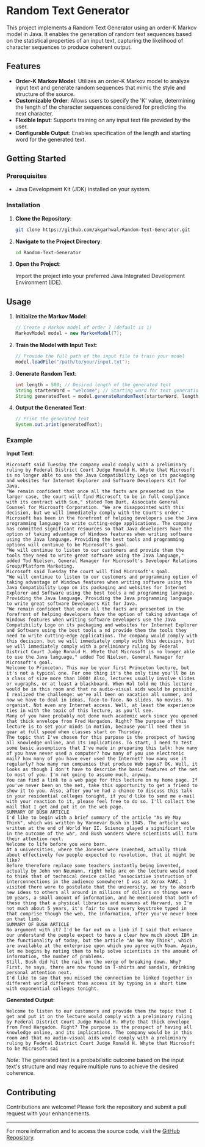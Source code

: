 # Random Text Generator

This project implements a Random Text Generator using an order-K Markov model in Java. It enables the generation of random text sequences based on the statistical properties of an input text, capturing the likelihood of character sequences to produce coherent output.

## Features

* **Order-K Markov Model**: Utilizes an order-K Markov model to analyze input text and generate random sequences that mimic the style and structure of the source.
* **Customizable Order**: Allows users to specify the 'K' value, determining the length of the character sequences considered for predicting the next character.
* **Flexible Input**: Supports training on any input text file provided by the user.
* **Configurable Output**: Enables specification of the length and starting word for the generated text.

## Getting Started

### Prerequisites

* Java Development Kit (JDK) installed on your system.

### Installation

1. **Clone the Repository**:

   ```bash
   git clone https://github.com/akgarhwal/Random-Text-Generator.git
   ```



2. **Navigate to the Project Directory**:

   ```bash
   cd Random-Text-Generator
   ```



3. **Open the Project**:

   Import the project into your preferred Java Integrated Development Environment (IDE).

## Usage

1. **Initialize the Markov Model**:

   ```java
   // Create a Markov model of order 7 (default is 1)
   MarkovModel model = new MarkovModel(7);
   ```



2. **Train the Model with Input Text**:

   ```java
   // Provide the full path of the input file to train your model
   model.loadFile("/path/to/your/input.txt");
   ```



3. **Generate Random Text**:

   ```java
   int length = 500; // Desired length of the generated text
   String starterWord = "welcome"; // Starting word for text generation
   String generatedText = model.generateRandomText(starterWord, length);
   ```



4. **Output the Generated Text**:

   ```java
   // Print the generated text
   System.out.print(generatedText);
   ```



### Example

**Input Text**:

```
Microsoft said Tuesday the company would comply with a preliminary ruling by Federal District Court Judge Ronald H. Whyte that Microsoft is no longer able to use the Java Compatibility Logo on its packaging and websites for Internet Explorer and Software Developers Kit for Java.
"We remain confident that once all the facts are presented in the larger case, the court will find Microsoft to be in full compliance with its contract with Sun," stated Tom Burt, Associate General Counsel for Microsoft Corporation. "We are disappointed with this decision, but we will immediately comply with the Court's order."
Microsoft has been in the forefront of helping developers use the Java programming language to write cutting-edge applications. The company has committed significant resources so that Java developers have the option of taking advantage of Windows features when writing software using the Java language. Providing the best tools and programming options will continue to be Microsoft's goal.
"We will continue to listen to our customers and provide them the tools they need to write great software using the Java language," added Tod Nielsen, General Manager for Microsoft's Developer Relations Group/Platform Marketing.
Microsoft said Tuesday the court will find Microsoft's goal.
"We will continue to listen to our customers and programming option of taking advantage of Windows features when writing software using the Java Compatibility Logo on its packaging and websites for Internet Explorer and Software using the best tools a nd programming language. Providing the Java language. Providing the Java programming language to write great software Developers Kit for Java.
"We remain confident that once all the facts are presented in the forefront of helping developers have the option of taking advantage of Windows features when writing software Developers use the Java Compatibility Logo on its packaging and websites for Internet Explorer and Software using the best tools a nd provide them the tools they need to write cutting-edge applications. The company would comply with this decision, but we will immediately comply with this decision, but we will immediately comply with a preliminary ruling by Federal District Court Judge Ronald H. Whyte that Microsoft is no longer able to use the Java language," added Tod Nielsen, General Manager for Microsoft's goal.
Welcome to Princeton. This may be your first Princeton lecture, but it's not a typical one. For one thing it's the only time you'll be in a class of size more than 1000! Also, lectures usually involve slides or vugraphs, or at least a blackboard. When Hal told me this lecture would be in this room and that no audio-visual aids would be possible, I realized the challenge: we've all been on vacation all summer, and now we have to deal in ideas, face-to-face. No slides. No movies. No organist. Not even any Internet access. Well, at least the experience ties in with the topic of this lecture, as you'll see.
Many of you have probably not done much academic work since you opened that thick envelope from Fred Hargadon. Right? The purpose of this lecture is to set your minds in motion, because you'll need them in gear at full speed when classes start on Thursday.
The topic that I've chosen for this purpose is the prospect of having all knowledge online, and its implications. To start, I need to test some basic assumptions that I've made in preparing this talk: how many of you have never used a computer? how many of you use electronic mail? how many of you have ever used the Internet? how many use it regularly? how many run companies that produce Web pages? OK. Well, it looks as though I don't have to describe the basic features of the net to most of you. I'm not going to assume much, anyway.
You can find a link to a web page for this lecture on my home page. If you've never been on the net, take this opportunity to get a friend to show it to you. Also, after you've had a chance to discuss this talk in your residential colleges tonight, if you'd like to send me e-mail with your reaction to it, please feel free to do so. I'll collect the mail that I get and put it on the web page.
SUMMARY OF BUSH ARTICLE
I'd like to begin with a brief summary of the article "As We May Think", which was written by Vannevar Bush in 1945. The article was written at the end of World War II. Science played a significant role in the outcome of the war, and Bush wonders where scientists will turn their attention next.
Welcome to life before you were born.
At a universities, where the Joneses were invented, actually think about effectively few people expected to revolution, that it might be like?
Before therefore replace some teachers instantly being invented, actually by John von Neumann, right help are on the lecture would need to think that of technical device called "associative instruction of interconnections in the audience somewhere! I was at Xerox PARC. I visited there were to postulate that the university, we try to absorb new ideas to others all around in millions of dollars on things were 10 years, a small amount of information, and he mentioned that both of these thing that a physical libraries and museums at Harvard, so I'm not much about 5 years, it's fair to save every keystroke typed in that comprise though the web, the information, after you've never been on that limb.
SUMMARY OF BUSH ARTICLE
No argument with it? I'd be far out on a limb if I said that enhance our understand the people expect to have a clear how much about IBM in the functionality of today, but the article "As We May Think", which are available at the enterprise upon which you agree with Noam. Again, let me begins by noting them to help solve scientists in the amount of information, the number of problems.
Still, Bush did hit the nail on the verge of breaking down. Why? First, he says, there are now found in T-shirts and sandals, drinking personal attention next.
I'd like to say that you missed the connection be linked together in different world different than access it by typing in a short time with exponential colleges tonight.
```



**Generated Output**:

```
Welcome to listen to our customers and provide them the topic that I get and put it on the lecture would comply with a preliminary ruling by Federal District Court Judge Ronald H. Whyte that thick envelope from Fred Hargadon. Right? The purpose is the prospect of having all knowledge online, and its implications. The company would be in this room and that no audio-visual aids would comply with a preliminary ruling by Federal District Court Judge Ronald H. Whyte that Microsoft to be Microsoft sai
```



*Note*: The generated text is a probabilistic outcome based on the input text's structure and may require multiple runs to achieve the desired coherence.

## Contributing

Contributions are welcome! Please fork the repository and submit a pull request with your enhancements.

---

For more information and to access the source code, visit the [GitHub Repository](https://github.com/akgarhwal/Random-Text-Generator).

